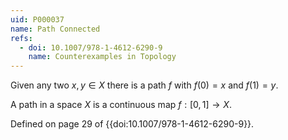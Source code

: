 ```yaml
---
uid: P000037
name: Path Connected
refs:
  - doi: 10.1007/978-1-4612-6290-9
    name: Counterexamples in Topology
---
```


Given any two $x,y \in X$ there is a path $f$ with $f(0)=x$ and $f(1)=y$.

A path in a space $X$ is a continuous map $f:[0,1] \rightarrow X$.

Defined on page 29 of {{doi:10.1007/978-1-4612-6290-9}}.
